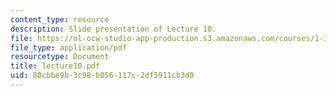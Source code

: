 ```yaml
---
content_type: resource
description: Slide presentation of Lecture 10.
file: https://ol-ocw-studio-app-production.s3.amazonaws.com/courses/1-34-waste-containment-and-remediation-technology-spring-2004/80cbbe9b3c98b056117c2df5911cb3d0_lecture10.pdf
file_type: application/pdf
resourcetype: Document
title: lecture10.pdf
uid: 80cbbe9b-3c98-b056-117c-2df5911cb3d0
---
```

